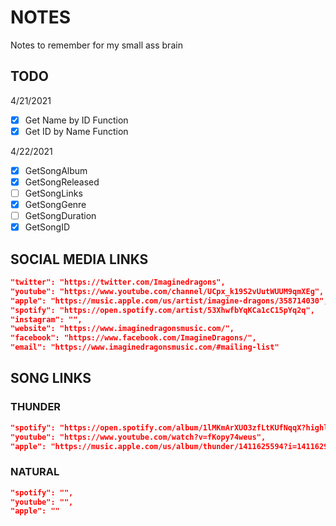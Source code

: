 # NOTES

Notes to remember for my small ass brain

## TODO

4/21/2021

- [X] Get Name by ID Function
- [X] Get ID by Name Function

4/22/2021

- [X] GetSongAlbum
- [X] GetSongReleased
- [ ] GetSongLinks
- [X] GetSongGenre
- [ ] GetSongDuration
- [X] GetSongID

## SOCIAL MEDIA LINKS

```json
"twitter": "https://twitter.com/Imaginedragons",
"youtube": "https://www.youtube.com/channel/UCpx_k19S2vUutWUUM9qmXEg",
"apple": "https://music.apple.com/us/artist/imagine-dragons/358714030",
"spotify": "https://open.spotify.com/artist/53XhwfbYqKCa1cC15pYq2q",
"instagram": "",
"website": "https://www.imaginedragonsmusic.com/",
"facebook": "https://www.facebook.com/ImagineDragons/",
"email": "https://www.imaginedragonsmusic.com/#mailing-list"
```

## SONG LINKS

### THUNDER

```json 
"spotify": "https://open.spotify.com/album/1lMKmArXUO3zfLtKUfNqqX?highlight=spotify:track:7MumXNbXgu7UWcWXX4shnO",
"youtube": "https://www.youtube.com/watch?v=fKopy74weus",
"apple": "https://music.apple.com/us/album/thunder/1411625594?i=1411629089"
```

### NATURAL

```json
"spotify": "",
"youtube": "",
"apple": ""
```
